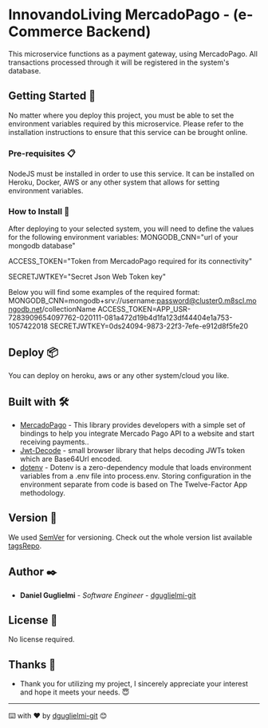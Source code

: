 
# InnovandoLiving MercadoPago - (e-Commerce Backend)

This microservice functions as a payment gateway, using MercadoPago. All transactions processed through it will be registered in the system's database.


## Getting Started 🚀

No matter where you deploy this project, you must be able to set the environment variables required by this microservice. Please refer to the installation instructions to ensure that this service can be brought online.


### Pre-requisites 📋

NodeJS must be installed in order to use this service. It can be installed on Heroku, Docker, AWS or any other system that allows for setting environment variables.

### How to Install 🔧

After deploying to your selected system, you will need to define the values for the following environment variables:
MONGODB_CNN="url of your mongodb database"

ACCESS_TOKEN="Token from MercadoPago required for its connectivity"

SECRETJWTKEY="Secret Json Web Token key"

Below you will find some examples of the required format:
MONGODB_CNN=mongodb+srv://username:password@cluster0.m8scl.mongodb.net/collectionName
ACCESS_TOKEN=APP_USR-7283909654097762-020111-081a472d19b4d1fa123df44404e1a753-1057422018
SECRETJWTKEY=0ds24094-9873-22f3-7efe-e912d8f5fe20

## Deploy 📦

You can deploy on heroku, aws or any other system/cloud you like.


## Built with 🛠️

* [MercadoPago](https://www.npmjs.com/package/mercadopago) - This library provides developers with a simple set of bindings to help you integrate Mercado Pago API to a website and start receiving payments..
* [Jwt-Decode](https://www.npmjs.com/package/jwt-decode) - small browser library that helps decoding JWTs token which are Base64Url encoded.
* [dotenv](https://www.npmjs.com/package/dotenv) - Dotenv is a zero-dependency module that loads environment variables from a .env file into process.env. Storing configuration in the environment separate from code is based on The Twelve-Factor App methodology.


## Version 📌

We used [SemVer](http://semver.org/) for versioning. Check out the whole version list available [tagsRepo](https://github.com/dguglielmi-git/innovandoliving-mercadopago/tags).


## Author ✒️

* **Daniel Guglielmi** - *Software Engineer* - [dguglielmi-git](https://github.com/dguglielmi-git)


## License 📄

No license required.

## Thanks 🎁

* Thank you for utilizing my project, I sincerely appreciate your interest and hope it meets your needs. 😇 

---
⌨️ with ❤️ by [dguglielmi-git](https://github.com/dguglielmi-git) 😊
